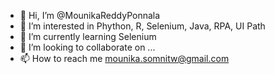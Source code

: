- 👋 Hi, I’m @MounikaReddyPonnala
- 👀 I’m interested in Phython, R, Selenium, Java, RPA, UI Path
- 🌱 I’m currently learning Selenium
- 💞️ I’m looking to collaborate on ...
- 📫 How to reach me mounika.somnitw@gmail.com

<!---
MounikaReddyPonnala/MounikaReddyPonnala is a ✨ special ✨ repository because its `README.md` (this file) appears on your GitHub profile.
You can click the Preview link to take a look at your changes.
--->
